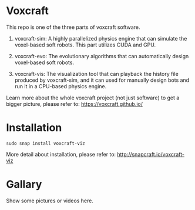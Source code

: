 # Voxcraft

This repo is one of the three parts of voxcraft software.

1. voxcraft-sim: A highly parallelized physics engine that can simulate the voxel-based soft robots. This part utilizes CUDA and GPU.

2. voxcraft-evo: The evolutionary algorithms that can automatically design voxel-based soft robots.

3. voxcraft-vis: The visualization tool that can playback the history file produced by voxcraft-sim, and it can used for manually design bots and run it in a CPU-based physics engine.

Learn more about the whole voxcraft project (not just software) to get a bigger picture, please refer to: https://voxcraft.github.io/

# Installation

```
sudo snap install voxcraft-viz
```

More detail about installation, please refer to: http://snapcraft.io/voxcraft-viz

# Gallary

Show some pictures or videos here.
